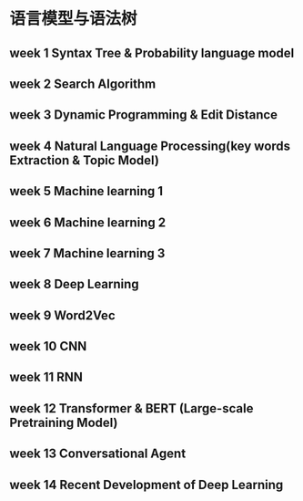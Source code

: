 # 语言模型与语法树
## week 1 Syntax Tree & Probability language model
## week 2 Search Algorithm
## week 3 Dynamic Programming & Edit Distance
## week 4 Natural Language Processing(key words Extraction & Topic Model)
## week 5 Machine learning 1
## week 6 Machine learning 2
## week 7 Machine learning 3
## week 8 Deep Learning
## week 9 Word2Vec
## week 10 CNN
## week 11 RNN
## week 12 Transformer & BERT (Large-scale Pretraining Model)
## week 13 Conversational Agent
## week 14 Recent Development of Deep Learning
